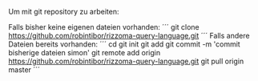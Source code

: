 Um mit git repository zu arbeiten:

Falls bisher keine eigenen dateien vorhanden:
´´´
git clone https://github.com/robintibor/rizzoma-query-language.git
´´´
Falls andere Dateien bereits vorhanden:
´´´
cd <bisherigesVerzeichnis>
git init
git add <bisherigeDateien>
git commit -m 'commit bisherige dateien simon'
git remote add origin https://github.com/robintibor/rizzoma-query-language.git
git pull origin master
´´´
